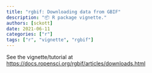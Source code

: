 ```yaml
---
title: "rgbif: Downloading data from GBIF"
description: "📦 R package vignette."
authors: [sckott]
date: 2021-06-11
categories: ["r"]
tags: ["r", "vignette", "rgbif"]
---
```


See the vignette/tutorial at <https://docs.ropensci.org/rgbif/articles/downloads.html>

